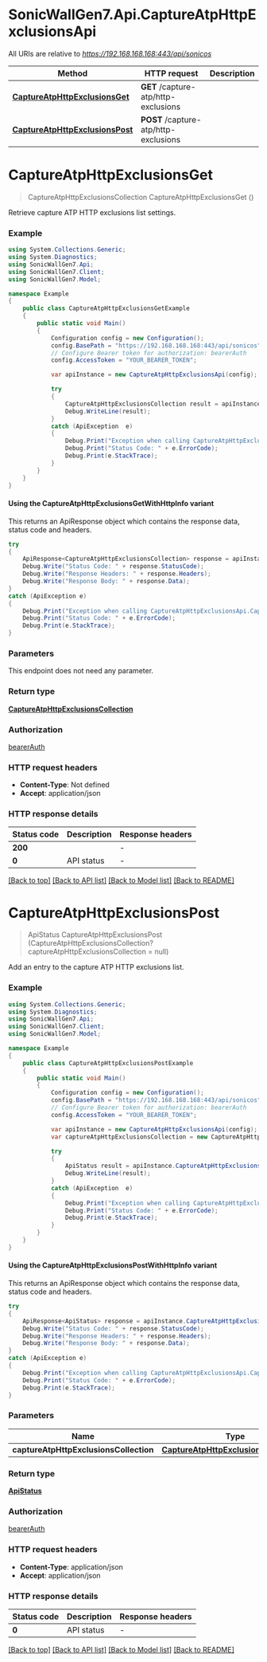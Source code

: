 # SonicWallGen7.Api.CaptureAtpHttpExclusionsApi

All URIs are relative to *https://192.168.168.168:443/api/sonicos*

| Method | HTTP request | Description |
|--------|--------------|-------------|
| [**CaptureAtpHttpExclusionsGet**](CaptureAtpHttpExclusionsApi.md#captureatphttpexclusionsget) | **GET** /capture-atp/http-exclusions |  |
| [**CaptureAtpHttpExclusionsPost**](CaptureAtpHttpExclusionsApi.md#captureatphttpexclusionspost) | **POST** /capture-atp/http-exclusions |  |

<a id="captureatphttpexclusionsget"></a>
# **CaptureAtpHttpExclusionsGet**
> CaptureAtpHttpExclusionsCollection CaptureAtpHttpExclusionsGet ()



Retrieve capture ATP HTTP exclusions list settings.

### Example
```csharp
using System.Collections.Generic;
using System.Diagnostics;
using SonicWallGen7.Api;
using SonicWallGen7.Client;
using SonicWallGen7.Model;

namespace Example
{
    public class CaptureAtpHttpExclusionsGetExample
    {
        public static void Main()
        {
            Configuration config = new Configuration();
            config.BasePath = "https://192.168.168.168:443/api/sonicos";
            // Configure Bearer token for authorization: bearerAuth
            config.AccessToken = "YOUR_BEARER_TOKEN";

            var apiInstance = new CaptureAtpHttpExclusionsApi(config);

            try
            {
                CaptureAtpHttpExclusionsCollection result = apiInstance.CaptureAtpHttpExclusionsGet();
                Debug.WriteLine(result);
            }
            catch (ApiException  e)
            {
                Debug.Print("Exception when calling CaptureAtpHttpExclusionsApi.CaptureAtpHttpExclusionsGet: " + e.Message);
                Debug.Print("Status Code: " + e.ErrorCode);
                Debug.Print(e.StackTrace);
            }
        }
    }
}
```

#### Using the CaptureAtpHttpExclusionsGetWithHttpInfo variant
This returns an ApiResponse object which contains the response data, status code and headers.

```csharp
try
{
    ApiResponse<CaptureAtpHttpExclusionsCollection> response = apiInstance.CaptureAtpHttpExclusionsGetWithHttpInfo();
    Debug.Write("Status Code: " + response.StatusCode);
    Debug.Write("Response Headers: " + response.Headers);
    Debug.Write("Response Body: " + response.Data);
}
catch (ApiException e)
{
    Debug.Print("Exception when calling CaptureAtpHttpExclusionsApi.CaptureAtpHttpExclusionsGetWithHttpInfo: " + e.Message);
    Debug.Print("Status Code: " + e.ErrorCode);
    Debug.Print(e.StackTrace);
}
```

### Parameters
This endpoint does not need any parameter.
### Return type

[**CaptureAtpHttpExclusionsCollection**](CaptureAtpHttpExclusionsCollection.md)

### Authorization

[bearerAuth](../README.md#bearerAuth)

### HTTP request headers

 - **Content-Type**: Not defined
 - **Accept**: application/json


### HTTP response details
| Status code | Description | Response headers |
|-------------|-------------|------------------|
| **200** |  |  -  |
| **0** | API status |  -  |

[[Back to top]](#) [[Back to API list]](../README.md#documentation-for-api-endpoints) [[Back to Model list]](../README.md#documentation-for-models) [[Back to README]](../README.md)

<a id="captureatphttpexclusionspost"></a>
# **CaptureAtpHttpExclusionsPost**
> ApiStatus CaptureAtpHttpExclusionsPost (CaptureAtpHttpExclusionsCollection? captureAtpHttpExclusionsCollection = null)



Add an entry to the capture ATP HTTP exclusions list.

### Example
```csharp
using System.Collections.Generic;
using System.Diagnostics;
using SonicWallGen7.Api;
using SonicWallGen7.Client;
using SonicWallGen7.Model;

namespace Example
{
    public class CaptureAtpHttpExclusionsPostExample
    {
        public static void Main()
        {
            Configuration config = new Configuration();
            config.BasePath = "https://192.168.168.168:443/api/sonicos";
            // Configure Bearer token for authorization: bearerAuth
            config.AccessToken = "YOUR_BEARER_TOKEN";

            var apiInstance = new CaptureAtpHttpExclusionsApi(config);
            var captureAtpHttpExclusionsCollection = new CaptureAtpHttpExclusionsCollection?(); // CaptureAtpHttpExclusionsCollection? |  (optional) 

            try
            {
                ApiStatus result = apiInstance.CaptureAtpHttpExclusionsPost(captureAtpHttpExclusionsCollection);
                Debug.WriteLine(result);
            }
            catch (ApiException  e)
            {
                Debug.Print("Exception when calling CaptureAtpHttpExclusionsApi.CaptureAtpHttpExclusionsPost: " + e.Message);
                Debug.Print("Status Code: " + e.ErrorCode);
                Debug.Print(e.StackTrace);
            }
        }
    }
}
```

#### Using the CaptureAtpHttpExclusionsPostWithHttpInfo variant
This returns an ApiResponse object which contains the response data, status code and headers.

```csharp
try
{
    ApiResponse<ApiStatus> response = apiInstance.CaptureAtpHttpExclusionsPostWithHttpInfo(captureAtpHttpExclusionsCollection);
    Debug.Write("Status Code: " + response.StatusCode);
    Debug.Write("Response Headers: " + response.Headers);
    Debug.Write("Response Body: " + response.Data);
}
catch (ApiException e)
{
    Debug.Print("Exception when calling CaptureAtpHttpExclusionsApi.CaptureAtpHttpExclusionsPostWithHttpInfo: " + e.Message);
    Debug.Print("Status Code: " + e.ErrorCode);
    Debug.Print(e.StackTrace);
}
```

### Parameters

| Name | Type | Description | Notes |
|------|------|-------------|-------|
| **captureAtpHttpExclusionsCollection** | [**CaptureAtpHttpExclusionsCollection?**](CaptureAtpHttpExclusionsCollection?.md) |  | [optional]  |

### Return type

[**ApiStatus**](ApiStatus.md)

### Authorization

[bearerAuth](../README.md#bearerAuth)

### HTTP request headers

 - **Content-Type**: application/json
 - **Accept**: application/json


### HTTP response details
| Status code | Description | Response headers |
|-------------|-------------|------------------|
| **0** | API status |  -  |

[[Back to top]](#) [[Back to API list]](../README.md#documentation-for-api-endpoints) [[Back to Model list]](../README.md#documentation-for-models) [[Back to README]](../README.md)

